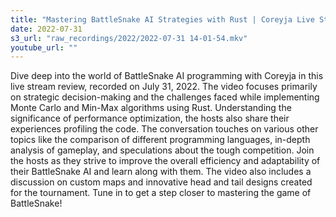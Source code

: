 ```yaml
---
title: "Mastering BattleSnake AI Strategies with Rust | Coreyja Live Stream Review"
date: 2022-07-31
s3_url: "raw_recordings/2022/2022-07-31 14-01-54.mkv"
youtube_url: ""
---
```


Dive deep into the world of BattleSnake AI programming with Coreyja in this live stream review, recorded on July 31, 2022. The video focuses primarily on strategic decision-making and the challenges faced while implementing Monte Carlo and Min-Max algorithms using Rust. Understanding the significance of performance optimization, the hosts also share their experiences profiling the code. The conversation touches on various other topics like the comparison of different programming languages, in-depth analysis of gameplay, and speculations about the tough competition. Join the hosts as they strive to improve the overall efficiency and adaptability of their BattleSnake AI and learn along with them. The video also includes a discussion on custom maps and innovative head and tail designs created for the tournament. Tune in to get a step closer to mastering the game of BattleSnake!
